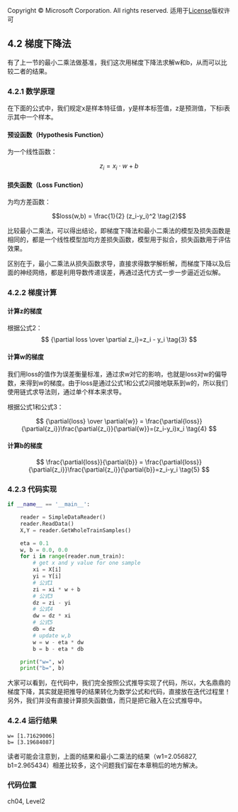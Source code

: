 Copyright © Microsoft Corporation. All rights reserved.
  适用于[License](https://github.com/Microsoft/ai-edu/blob/master/LICENSE.md)版权许可

## 4.2 梯度下降法

有了上一节的最小二乘法做基准，我们这次用梯度下降法求解w和b，从而可以比较二者的结果。

### 4.2.1 数学原理

在下面的公式中，我们规定x是样本特征值，y是样本标签值，z是预测值，下标i表示其中一个样本。

#### 预设函数（Hypothesis Function）

为一个线性函数：

$$z_i = x_i \cdot w + b \tag{1}$$

#### 损失函数（Loss Function）

为均方差函数：

$$loss(w,b) = \frac{1}{2} (z_i-y_i)^2 \tag{2}$$


比较最小二乘法，可以得出结论，即梯度下降法和最小二乘法的模型及损失函数是相同的，都是一个线性模型加均方差损失函数，模型用于拟合，损失函数用于评估效果。

区别在于，最小二乘法从损失函数求导，直接求得数学解析解，而梯度下降以及后面的神经网络，都是利用导数传递误差，再通过迭代方式一步一步逼近近似解。

### 4.2.2 梯度计算

#### 计算z的梯度
根据公式2：
$$
{\partial loss \over \partial z_i}=z_i - y_i \tag{3}
$$


#### 计算w的梯度

我们用loss的值作为误差衡量标准，通过求w对它的影响，也就是loss对w的偏导数，来得到w的梯度。由于loss是通过公式1和公式2间接地联系到w的，所以我们使用链式求导法则，通过单个样本来求导。

根据公式1和公式3：

$$
{\partial{loss} \over \partial{w}} = \frac{\partial{loss}}{\partial{z_i}}\frac{\partial{z_i}}{\partial{w}}=(z_i-y_i)x_i \tag{4}
$$

#### 计算b的梯度

$$
\frac{\partial{loss}}{\partial{b}} = \frac{\partial{loss}}{\partial{z_i}}\frac{\partial{z_i}}{\partial{b}}=z_i-y_i \tag{5}
$$

### 4.2.3 代码实现

```Python
if __name__ == '__main__':

    reader = SimpleDataReader()
    reader.ReadData()
    X,Y = reader.GetWholeTrainSamples()

    eta = 0.1
    w, b = 0.0, 0.0
    for i in range(reader.num_train):
        # get x and y value for one sample
        xi = X[i]
        yi = Y[i]
        # 公式1
        zi = xi * w + b
        # 公式3
        dz = zi - yi
        # 公式4
        dw = dz * xi
        # 公式5
        db = dz
        # update w,b
        w = w - eta * dw
        b = b - eta * db

    print("w=", w)    
    print("b=", b)
```

大家可以看到，在代码中，我们完全按照公式推导实现了代码，所以，大名鼎鼎的梯度下降，其实就是把推导的结果转化为数学公式和代码，直接放在迭代过程里！另外，我们并没有直接计算损失函数值，而只是把它融入在公式推导中。

### 4.2.4 运行结果

```
w= [1.71629006]
b= [3.19684087]
```
读者可能会注意到，上面的结果和最小二乘法的结果（w1=2.056827, b1=2.965434）相差比较多，这个问题我们留在本章稍后的地方解决。

### 代码位置

ch04, Level2